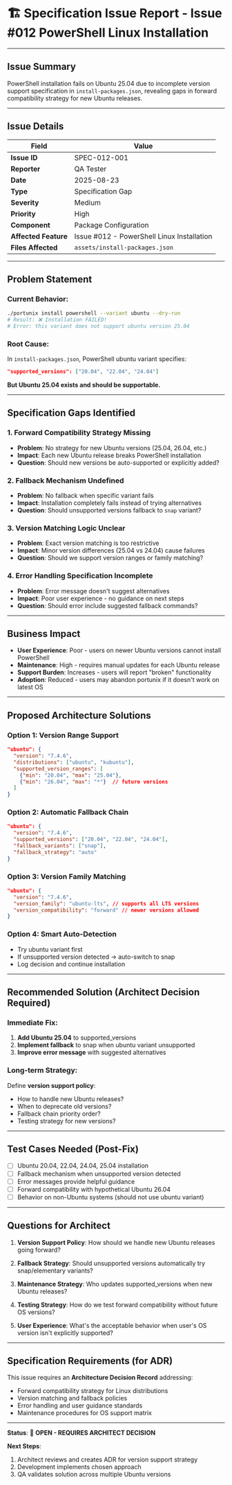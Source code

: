 # 🏗️ **Specification Issue Report - Issue #012 PowerShell Linux Installation**

---

## **Issue Summary**
PowerShell installation fails on Ubuntu 25.04 due to incomplete version support specification in `install-packages.json`, revealing gaps in forward compatibility strategy for new Ubuntu releases.

---

## **Issue Details**

| **Field** | **Value** |
|-----------|-----------|
| **Issue ID** | SPEC-012-001 |
| **Reporter** | QA Tester |
| **Date** | 2025-08-23 |
| **Type** | Specification Gap |
| **Severity** | Medium |
| **Priority** | High |
| **Component** | Package Configuration |
| **Affected Feature** | Issue #012 - PowerShell Linux Installation |
| **Files Affected** | `assets/install-packages.json` |

---

## **Problem Statement**

### **Current Behavior:**
```bash
./portunix install powershell --variant ubuntu --dry-run
# Result: ❌ Installation FAILED!
# Error: this variant does not support ubuntu version 25.04
```

### **Root Cause:**
In `install-packages.json`, PowerShell ubuntu variant specifies:
```json
"supported_versions": ["20.04", "22.04", "24.04"]
```

**But Ubuntu 25.04 exists and should be supportable.**

---

## **Specification Gaps Identified**

### **1. Forward Compatibility Strategy Missing**
- **Problem**: No strategy for new Ubuntu versions (25.04, 26.04, etc.)
- **Impact**: Each new Ubuntu release breaks PowerShell installation
- **Question**: Should new versions be auto-supported or explicitly added?

### **2. Fallback Mechanism Undefined**
- **Problem**: No fallback when specific variant fails
- **Impact**: Installation completely fails instead of trying alternatives
- **Question**: Should unsupported versions fallback to `snap` variant?

### **3. Version Matching Logic Unclear**
- **Problem**: Exact version matching is too restrictive
- **Impact**: Minor version differences (25.04 vs 24.04) cause failures
- **Question**: Should we support version ranges or family matching?

### **4. Error Handling Specification Incomplete**
- **Problem**: Error message doesn't suggest alternatives
- **Impact**: Poor user experience - no guidance on next steps
- **Question**: Should error include suggested fallback commands?

---

## **Business Impact**
- **User Experience**: Poor - users on newer Ubuntu versions cannot install PowerShell
- **Maintenance**: High - requires manual updates for each Ubuntu release
- **Support Burden**: Increases - users will report "broken" functionality
- **Adoption**: Reduced - users may abandon portunix if it doesn't work on latest OS

---

## **Proposed Architecture Solutions**

### **Option 1: Version Range Support**
```json
"ubuntu": {
  "version": "7.4.6",
  "distributions": ["ubuntu", "kubuntu"],
  "supported_version_ranges": [
    {"min": "20.04", "max": "25.04"},
    {"min": "26.04", "max": "*"}  // future versions
  ]
}
```

### **Option 2: Automatic Fallback Chain**
```json
"ubuntu": {
  "version": "7.4.6",
  "supported_versions": ["20.04", "22.04", "24.04"],
  "fallback_variants": ["snap"],
  "fallback_strategy": "auto"
}
```

### **Option 3: Version Family Matching**
```json
"ubuntu": {
  "version": "7.4.6", 
  "version_family": "ubuntu-lts", // supports all LTS versions
  "version_compatibility": "forward" // newer versions allowed
}
```

### **Option 4: Smart Auto-Detection**
- Try ubuntu variant first
- If unsupported version detected → auto-switch to snap
- Log decision and continue installation

---

## **Recommended Solution (Architect Decision Required)**

### **Immediate Fix:**
1. **Add Ubuntu 25.04** to supported_versions
2. **Implement fallback** to snap when ubuntu variant unsupported
3. **Improve error message** with suggested alternatives

### **Long-term Strategy:**
Define **version support policy**:
- How to handle new Ubuntu releases?
- When to deprecate old versions?
- Fallback chain priority order?
- Testing strategy for new versions?

---

## **Test Cases Needed (Post-Fix)**
- [ ] Ubuntu 20.04, 22.04, 24.04, 25.04 installation
- [ ] Fallback mechanism when unsupported version detected  
- [ ] Error messages provide helpful guidance
- [ ] Forward compatibility with hypothetical Ubuntu 26.04
- [ ] Behavior on non-Ubuntu systems (should not use ubuntu variant)

---

## **Questions for Architect**

1. **Version Support Policy**: How should we handle new Ubuntu releases going forward?

2. **Fallback Strategy**: Should unsupported versions automatically try snap/elementary variants?

3. **Maintenance Strategy**: Who updates supported_versions when new Ubuntu releases?

4. **Testing Strategy**: How do we test forward compatibility without future OS versions?

5. **User Experience**: What's the acceptable behavior when user's OS version isn't explicitly supported?

---

## **Specification Requirements (for ADR)**

This issue requires an **Architecture Decision Record** addressing:
- Forward compatibility strategy for Linux distributions
- Version matching and fallback policies  
- Error handling and user guidance standards
- Maintenance procedures for OS support matrix

---

**Status**: 🔴 **OPEN - REQUIRES ARCHITECT DECISION**

**Next Steps**: 
1. Architect reviews and creates ADR for version support strategy
2. Development implements chosen approach
3. QA validates solution across multiple Ubuntu versions